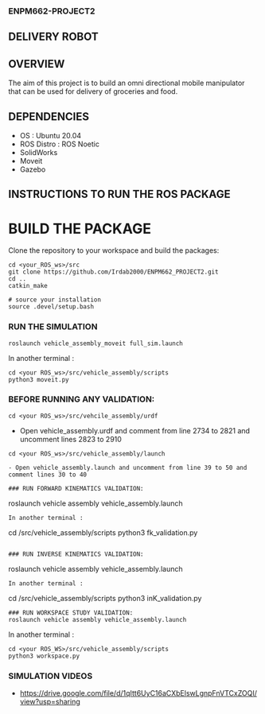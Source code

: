 ### ENPM662-PROJECT2

## DELIVERY ROBOT

## OVERVIEW
The aim of this project is to build an omni directional mobile manipulator that can be used for delivery of groceries and food.

## DEPENDENCIES
- OS : Ubuntu 20.04
- ROS Distro : ROS Noetic
- SolidWorks
- Moveit
- Gazebo

## INSTRUCTIONS TO RUN THE ROS PACKAGE 

# BUILD THE PACKAGE

Clone the repository to your workspace and build the packages:
```
cd <your_ROS_ws>/src
git clone https://github.com/Irdab2000/ENPM662_PROJECT2.git
cd .. 
catkin_make

# source your installation
source .devel/setup.bash
```
### RUN THE SIMULATION
```
roslaunch vehicle_assembly_moveit full_sim.launch
```
In another terminal :
```
cd <your ROS_ws>/src/vehicle_assembly/scripts
python3 moveit.py
```

### BEFORE RUNNING ANY VALIDATION:
```
cd <your ROS_ws>/src/vehcile_assembly/urdf
```
- Open vehicle_assembly.urdf and comment from line  2734 to 2821 and uncomment lines 2823 to 2910

```
cd <your ROS_ws>/src/vehicle_assembly/launch

- Open vehicle_assembly.launch and uncomment from line 39 to 50 and comment lines 30 to 40

### RUN FORWARD KINEMATICS VALIDATION:
```
roslaunch vehicle assembly vehicle_assembly.launch
```
In another terminal :
```
cd <your ROS_WS>/src/vehicle_assembly/scripts
python3 fk_validation.py
```

### RUN INVERSE KINEMATICS VALIDATION:
```
roslaunch vehicle assembly vehicle_assembly.launch
```
In another terminal :
```
cd <your ROS_WS>/src/vehicle_assembly/scripts
python3 inK_validation.py
```
### RUN WORKSPACE STUDY VALIDATION:
roslaunch vehicle assembly vehicle_assembly.launch
```
In another terminal :
```
cd <your ROS_WS>/src/vehicle_assembly/scripts
python3 workspace.py
```

### SIMULATION VIDEOS 
- https://drive.google.com/file/d/1qItt6UyC16aCXbElswLgnpFnVTCxZOQI/view?usp=sharing

